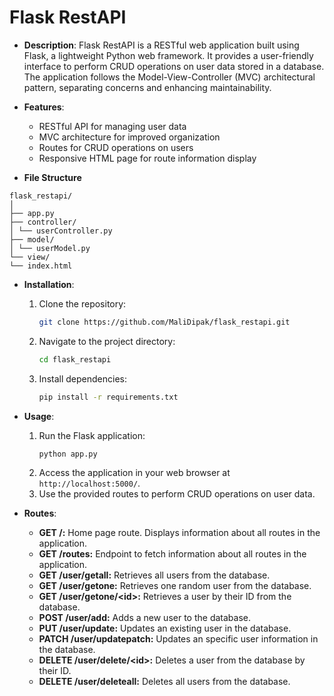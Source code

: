 # Flask RestAPI

- **Description**: Flask RestAPI is a RESTful web application built using Flask, a lightweight Python web framework. It provides a user-friendly interface to perform CRUD operations on user data stored in a database. The application follows the Model-View-Controller (MVC) architectural pattern, separating concerns and enhancing maintainability.


- **Features**:
  - RESTful API for managing user data
  - MVC architecture for improved organization
  - Routes for CRUD operations on users
  - Responsive HTML page for route information display

- **File Structure** 
```
flask_restapi/
│
├── app.py
├── controller/
│ └── userController.py
├── model/
│ └── userModel.py
└── view/
└── index.html
```

- **Installation**:
  1. Clone the repository:
     ```bash
     git clone https://github.com/MaliDipak/flask_restapi.git
     ```
  2. Navigate to the project directory:
     ```bash
     cd flask_restapi
     ```
  3. Install dependencies:
     ```bash
     pip install -r requirements.txt
     ```

- **Usage**:
  1. Run the Flask application:
     ```bash
     python app.py
     ```
  2. Access the application in your web browser at `http://localhost:5000/`.
  3. Use the provided routes to perform CRUD operations on user data.

- **Routes**:
  - **GET /:** Home page route. Displays information about all routes in the application.
  - **GET /routes:** Endpoint to fetch information about all routes in the application.
  - **GET /user/getall:** Retrieves all users from the database.
  - **GET /user/getone:** Retrieves one random user from the database.
  - **GET /user/getone/&lt;id&gt;:** Retrieves a user by their ID from the database.
  - **POST /user/add:** Adds a new user to the database.
  - **PUT /user/update:** Updates an existing user in the database.
  - **PATCH /user/updatepatch:** Updates an specific user information in the database.
  - **DELETE /user/delete/&lt;id&gt;:** Deletes a user from the database by their ID.
  - **DELETE /user/deleteall:** Deletes all users from the database.





